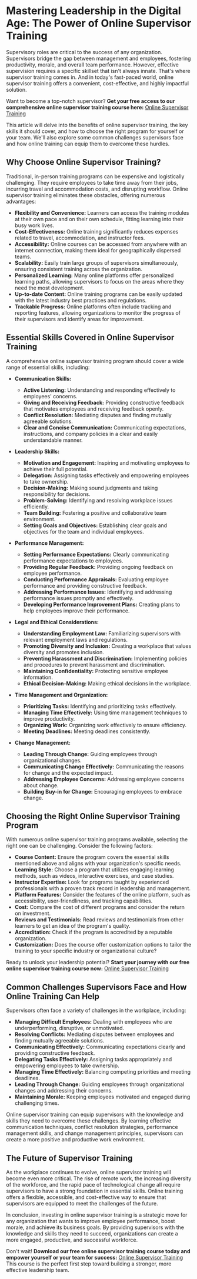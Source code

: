# Mastering Leadership in the Digital Age: The Power of Online Supervisor Training

Supervisory roles are critical to the success of any organization. Supervisors bridge the gap between management and employees, fostering productivity, morale, and overall team performance. However, effective supervision requires a specific skillset that isn't always innate. That's where supervisor training comes in. And in today's fast-paced world, online supervisor training offers a convenient, cost-effective, and highly impactful solution.

Want to become a top-notch supervisor? **Get your free access to our comprehensive online supervisor training course here:** [Online Supervisor Training](https://udemywork.com/online-supervisor-training)

This article will delve into the benefits of online supervisor training, the key skills it should cover, and how to choose the right program for yourself or your team. We'll also explore some common challenges supervisors face and how online training can equip them to overcome these hurdles.

## Why Choose Online Supervisor Training?

Traditional, in-person training programs can be expensive and logistically challenging. They require employees to take time away from their jobs, incurring travel and accommodation costs, and disrupting workflow. Online supervisor training eliminates these obstacles, offering numerous advantages:

*   **Flexibility and Convenience:** Learners can access the training modules at their own pace and on their own schedule, fitting learning into their busy work lives.
*   **Cost-Effectiveness:** Online training significantly reduces expenses related to travel, accommodation, and instructor fees.
*   **Accessibility:** Online courses can be accessed from anywhere with an internet connection, making them ideal for geographically dispersed teams.
*   **Scalability:** Easily train large groups of supervisors simultaneously, ensuring consistent training across the organization.
*   **Personalized Learning:** Many online platforms offer personalized learning paths, allowing supervisors to focus on the areas where they need the most development.
*   **Up-to-date Content:** Online training programs can be easily updated with the latest industry best practices and regulations.
*   **Trackable Progress:** Online platforms often include tracking and reporting features, allowing organizations to monitor the progress of their supervisors and identify areas for improvement.

## Essential Skills Covered in Online Supervisor Training

A comprehensive online supervisor training program should cover a wide range of essential skills, including:

*   **Communication Skills:**
    *   **Active Listening:** Understanding and responding effectively to employees' concerns.
    *   **Giving and Receiving Feedback:** Providing constructive feedback that motivates employees and receiving feedback openly.
    *   **Conflict Resolution:** Mediating disputes and finding mutually agreeable solutions.
    *   **Clear and Concise Communication:** Communicating expectations, instructions, and company policies in a clear and easily understandable manner.

*   **Leadership Skills:**
    *   **Motivation and Engagement:** Inspiring and motivating employees to achieve their full potential.
    *   **Delegation:** Assigning tasks effectively and empowering employees to take ownership.
    *   **Decision-Making:** Making sound judgments and taking responsibility for decisions.
    *   **Problem-Solving:** Identifying and resolving workplace issues efficiently.
    *   **Team Building:** Fostering a positive and collaborative team environment.
    *   **Setting Goals and Objectives:** Establishing clear goals and objectives for the team and individual employees.

*   **Performance Management:**
    *   **Setting Performance Expectations:** Clearly communicating performance expectations to employees.
    *   **Providing Regular Feedback:** Providing ongoing feedback on employee performance.
    *   **Conducting Performance Appraisals:** Evaluating employee performance and providing constructive feedback.
    *   **Addressing Performance Issues:** Identifying and addressing performance issues promptly and effectively.
    *   **Developing Performance Improvement Plans:** Creating plans to help employees improve their performance.

*   **Legal and Ethical Considerations:**
    *   **Understanding Employment Law:** Familiarizing supervisors with relevant employment laws and regulations.
    *   **Promoting Diversity and Inclusion:** Creating a workplace that values diversity and promotes inclusion.
    *   **Preventing Harassment and Discrimination:** Implementing policies and procedures to prevent harassment and discrimination.
    *   **Maintaining Confidentiality:** Protecting sensitive employee information.
    *   **Ethical Decision-Making:** Making ethical decisions in the workplace.

*   **Time Management and Organization:**
    *   **Prioritizing Tasks:** Identifying and prioritizing tasks effectively.
    *   **Managing Time Effectively:** Using time management techniques to improve productivity.
    *   **Organizing Work:** Organizing work effectively to ensure efficiency.
    *   **Meeting Deadlines:** Meeting deadlines consistently.

*   **Change Management:**
    *   **Leading Through Change:** Guiding employees through organizational changes.
    *   **Communicating Change Effectively:** Communicating the reasons for change and the expected impact.
    *   **Addressing Employee Concerns:** Addressing employee concerns about change.
    *   **Building Buy-in for Change:** Encouraging employees to embrace change.

## Choosing the Right Online Supervisor Training Program

With numerous online supervisor training programs available, selecting the right one can be challenging. Consider the following factors:

*   **Course Content:** Ensure the program covers the essential skills mentioned above and aligns with your organization's specific needs.
*   **Learning Style:** Choose a program that utilizes engaging learning methods, such as videos, interactive exercises, and case studies.
*   **Instructor Expertise:** Look for programs taught by experienced professionals with a proven track record in leadership and management.
*   **Platform Features:** Consider the features of the online platform, such as accessibility, user-friendliness, and tracking capabilities.
*   **Cost:** Compare the cost of different programs and consider the return on investment.
*   **Reviews and Testimonials:** Read reviews and testimonials from other learners to get an idea of the program's quality.
*   **Accreditation:** Check if the program is accredited by a reputable organization.
*   **Customization:** Does the course offer customization options to tailor the training to your specific industry or organizational culture?

Ready to unlock your leadership potential? **Start your journey with our free online supervisor training course now:** [Online Supervisor Training](https://udemywork.com/online-supervisor-training)

## Common Challenges Supervisors Face and How Online Training Can Help

Supervisors often face a variety of challenges in the workplace, including:

*   **Managing Difficult Employees:** Dealing with employees who are underperforming, disruptive, or unmotivated.
*   **Resolving Conflicts:** Mediating disputes between employees and finding mutually agreeable solutions.
*   **Communicating Effectively:** Communicating expectations clearly and providing constructive feedback.
*   **Delegating Tasks Effectively:** Assigning tasks appropriately and empowering employees to take ownership.
*   **Managing Time Effectively:** Balancing competing priorities and meeting deadlines.
*   **Leading Through Change:** Guiding employees through organizational changes and addressing their concerns.
*   **Maintaining Morale:** Keeping employees motivated and engaged during challenging times.

Online supervisor training can equip supervisors with the knowledge and skills they need to overcome these challenges. By learning effective communication techniques, conflict resolution strategies, performance management skills, and change management principles, supervisors can create a more positive and productive work environment.

## The Future of Supervisor Training

As the workplace continues to evolve, online supervisor training will become even more critical. The rise of remote work, the increasing diversity of the workforce, and the rapid pace of technological change all require supervisors to have a strong foundation in essential skills. Online training offers a flexible, accessible, and cost-effective way to ensure that supervisors are equipped to meet the challenges of the future.

In conclusion, investing in online supervisor training is a strategic move for any organization that wants to improve employee performance, boost morale, and achieve its business goals. By providing supervisors with the knowledge and skills they need to succeed, organizations can create a more engaged, productive, and successful workforce.

Don't wait! **Download our free online supervisor training course today and empower yourself or your team for success:** [Online Supervisor Training](https://udemywork.com/online-supervisor-training) This course is the perfect first step toward building a stronger, more effective leadership team.
